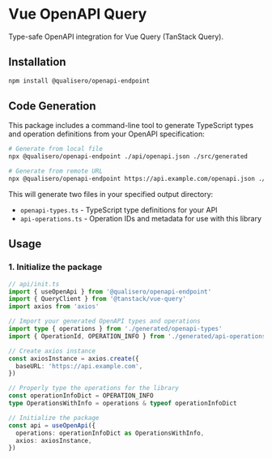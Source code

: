 # Vue OpenAPI Query

Type-safe OpenAPI integration for Vue Query (TanStack Query).

## Installation

```bash
npm install @qualisero/openapi-endpoint
```

## Code Generation

This package includes a command-line tool to generate TypeScript types and operation definitions from your OpenAPI specification:

```bash
# Generate from local file
npx @qualisero/openapi-endpoint ./api/openapi.json ./src/generated

# Generate from remote URL
npx @qualisero/openapi-endpoint https://api.example.com/openapi.json ./src/api
```

This will generate two files in your specified output directory:

- `openapi-types.ts` - TypeScript type definitions for your API
- `api-operations.ts` - Operation IDs and metadata for use with this library

## Usage

### 1. Initialize the package

```typescript
// api/init.ts
import { useOpenApi } from '@qualisero/openapi-endpoint'
import { QueryClient } from '@tanstack/vue-query'
import axios from 'axios'

// Import your generated OpenAPI types and operations
import type { operations } from './generated/openapi-types'
import { OperationId, OPERATION_INFO } from './generated/api-operations'

// Create axios instance
const axiosInstance = axios.create({
  baseURL: 'https://api.example.com',
})

// Properly type the operations for the library
const operationInfoDict = OPERATION_INFO
type OperationsWithInfo = operations & typeof operationInfoDict

// Initialize the package
const api = useOpenApi({
  operations: operationInfoDict as OperationsWithInfo,
  axios: axiosInstance,
})
```
